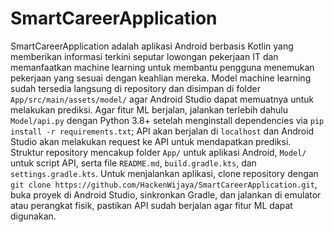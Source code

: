# SmartCareerApplication

SmartCareerApplication adalah aplikasi Android berbasis Kotlin yang memberikan informasi terkini seputar lowongan pekerjaan IT dan memanfaatkan machine learning untuk membantu pengguna menemukan pekerjaan yang sesuai dengan keahlian mereka. Model machine learning sudah tersedia langsung di repository dan disimpan di folder `App/src/main/assets/model/` agar Android Studio dapat memuatnya untuk melakukan prediksi. Agar fitur ML berjalan, jalankan terlebih dahulu `Model/api.py` dengan Python 3.8+ setelah menginstall dependencies via `pip install -r requirements.txt`; API akan berjalan di `localhost` dan Android Studio akan melakukan request ke API untuk mendapatkan prediksi. Struktur repository mencakup folder `App/` untuk aplikasi Android, `Model/` untuk script API, serta file `README.md`, `build.gradle.kts`, dan `settings.gradle.kts`. Untuk menjalankan aplikasi, clone repository dengan `git clone https://github.com/HackenWijaya/SmartCareerApplication.git`, buka proyek di Android Studio, sinkronkan Gradle, dan jalankan di emulator atau perangkat fisik, pastikan API sudah berjalan agar fitur ML dapat digunakan. 
